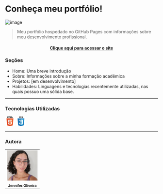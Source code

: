 # Conheça meu portfólio!

![image](https://github.com/sunwist/portfolio-ptbr/assets/104114717/61b50e0f-546c-4a62-82de-f3f1dffcfa3a)

> Meu portfólio hospedado no GitHub Pages com informações sobre meu desenvolvimento profissional.

<h4 align="center"><a href="https://sunwist.github.io/portifolio-ptbr/">Clique aqui para acessar o site</a></h4>

### Seções

- Home: Uma breve introdução
- Sobre: Informações sobre a minha formação acadêmica
- Projetos: [em desenvolvimento]
- Habilidades: Linguagens e tecnologias recentemente utilizadas, nas quais possuo uma sólida base.

---

### Tecnologias Utilizadas

<code><img height="32" src="https://raw.githubusercontent.com/github/explore/80688e429a7d4ef2fca1e82350fe8e3517d3494d/topics/html/html.png" alt="HTML5"/></code>
<code><img height="32" src="https://raw.githubusercontent.com/github/explore/80688e429a7d4ef2fca1e82350fe8e3517d3494d/topics/css/css.png" alt="CSS"/></code>

---

### Autora

<table>
  <tr>
    <td align="center">
      <a href="https://github.com/sunwist">
        <img src="img/me.jpg" width="100px;" alt="Foto da Jennifer no GitHub"/><br>
        <sub>
          <b>Jennifer Oliveira</b>
        </sub>
      </a>
    </td>
  </tr>

</table>
